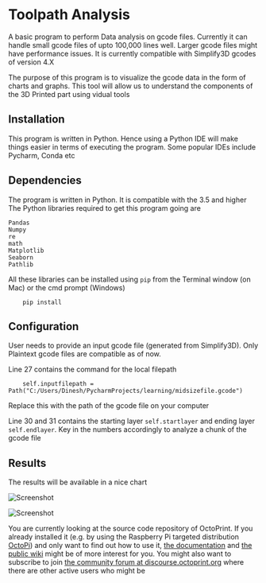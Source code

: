 # Toolpath Analysis

A basic program to perform Data analysis on gcode files. Currently it can handle small gcode files of upto 100,000 lines well. Larger gcode files might have performance issues.
It is currently compatible with Simplify3D gcodes of version 4.X

The purpose of this program is to visualize the gcode data in the form of charts and graphs. This tool will allow us to understand the components of the 3D Printed part using vidual tools

## Installation

This program is written in Python. Hence using a Python IDE will make things easier in terms of executing the program. Some popular IDEs include Pycharm, Conda etc


## Dependencies

The program is written in Python. It is compatible with the 3.5 and higher
The Python libraries required to get this program going are 

    Pandas
    Numpy
    re
    math
    Matplotlib
    Seaborn
    Pathlib

All these libraries can be installed using `pip` from the Terminal window (on Mac) or the cmd prompt (Windows)

        pip install 


## Configuration

User needs to provide an input gcode file (generated from Simplify3D). Only Plaintext gcode files are compatible as of now.

Line 27 contains the command for the local filepath

        self.inputfilepath = Path("C:/Users/Dinesh/PycharmProjects/learning/midsizefile.gcode")
        
Replace this with the path of the gcode file on your computer

Line 30 and 31 contains the starting layer `self.startlayer` and ending layer `self.endlayer`. Key in the numbers accordingly to analyze a chunk of the gcode file

## Results

The results will be available in a nice chart

![Screenshot](https://i.imgur.com/7FmlIRp.png)


![Screenshot](https://i.imgur.com/IPPJmSJ.png)

You are currently looking at the source code repository of OctoPrint. If you already installed it
(e.g. by using the Raspberry Pi targeted distribution [OctoPi](https://github.com/guysoft/OctoPi)) and only
want to find out how to use it, [the documentation](http://docs.octoprint.org/) and [the public wiki](https://github.com/foosel/OctoPrint/wiki)
might be of more interest for you. You might also want to subscribe to join 
[the community forum at discourse.octoprint.org](https://discourse.octoprint.org) where there are other active users who might be

